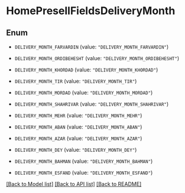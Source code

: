 # HomePresellFieldsDeliveryMonth

## Enum


* `DELIVERY_MONTH_FARVARDIN` (value: `"DELIVERY_MONTH_FARVARDIN"`)

* `DELIVERY_MONTH_ORDIBEHESHT` (value: `"DELIVERY_MONTH_ORDIBEHESHT"`)

* `DELIVERY_MONTH_KHORDAD` (value: `"DELIVERY_MONTH_KHORDAD"`)

* `DELIVERY_MONTH_TIR` (value: `"DELIVERY_MONTH_TIR"`)

* `DELIVERY_MONTH_MORDAD` (value: `"DELIVERY_MONTH_MORDAD"`)

* `DELIVERY_MONTH_SHAHRIVAR` (value: `"DELIVERY_MONTH_SHAHRIVAR"`)

* `DELIVERY_MONTH_MEHR` (value: `"DELIVERY_MONTH_MEHR"`)

* `DELIVERY_MONTH_ABAN` (value: `"DELIVERY_MONTH_ABAN"`)

* `DELIVERY_MONTH_AZAR` (value: `"DELIVERY_MONTH_AZAR"`)

* `DELIVERY_MONTH_DEY` (value: `"DELIVERY_MONTH_DEY"`)

* `DELIVERY_MONTH_BAHMAN` (value: `"DELIVERY_MONTH_BAHMAN"`)

* `DELIVERY_MONTH_ESFAND` (value: `"DELIVERY_MONTH_ESFAND"`)


[[Back to Model list]](../README.md#documentation-for-models) [[Back to API list]](../README.md#documentation-for-api-endpoints) [[Back to README]](../README.md)


